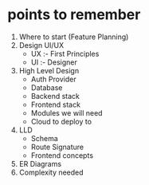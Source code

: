 # points to remember
1. Where to start (Feature Planning)
2. Design UI/UX
    - UX :- First Principles
    - UI :- Designer
3. High Level Design
    - Auth Provider
    - Database
    - Backend stack
    - Frontend stack
    - Modules we will need
    - Cloud to deploy to
4. LLD
    - Schema
    - Route Signature
    - Frontend concepts
5. ER Diagrams
6. Complexity needed

